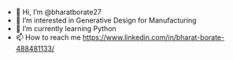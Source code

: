 - 👋 Hi, I’m @bharatborate27
- 👀 I’m interested in Generative Design for Manufacturing
- 🌱 I’m currently learning Python
- 📫 How to reach me https://www.linkedin.com/in/bharat-borate-488481133/
<!---
bharatborate27/bharatborate27 is a ✨ special ✨ repository because its `README.md` (this file) appears on your GitHub profile.
You can click the Preview link to take a look at your changes.
--->
